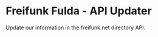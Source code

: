 Freifunk Fulda - API Updater
============================

Update our information in the freifunk.net directory API.

